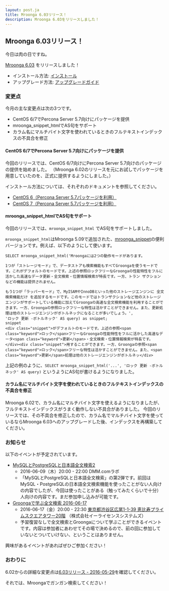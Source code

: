 ```yaml
---
layout: post.ja
title: Mroonga 6.03リリース！
description: Mroonga 6.03をリリースしました！
---
```


## Mroonga 6.03リリース！

今日は肉の日ですね。

[Mroonga 6.03](/ja/docs/news.html#release-6.03) をリリースしました！

  * インストール方法: [インストール](/ja/docs/install.html)
  * アップグレード方法: [アップグレードガイド](/ja/docs/upgrade.html)

### 変更点

今月の主な変更点は次の3つです。

* CentOS 6/7でPercona Server 5.7向けにパッケージを提供
* mroonga_snippet_htmlでAS句をサポート
* カラム名にマルチバイト文字を使われているときのフルテキストインデックスの不具合を修正

#### CentOS 6/7でPercona Server 5.7向けにパッケージを提供

今回のリリースでは、CentOS 6/7向けにPercona Server 5.7向けのパッケージの提供を始めました。
（Mroonga 6.02のリリースを元にお試しでパッケージを用意していたのを、正式に提供するようにしました。）

インストール方法については、それぞれのドキュメントを参照してください。

* [CentOS 6（Percona Server 5.7パッケージを利用）](http://mroonga.org/ja/docs/install/centos.html#centos-6-with-percona-server-5-7-package)
* [CentOS 7（Percona Server 5.7パッケージを利用）](http://mroonga.org/ja/docs/install/centos.html#centos-7-with-percona-server-5-7-package)

#### mroonga_snippet_htmlでAS句をサポート

今回のリリースでは、``mroonga_snippet_html`` でAS句をサポートしました。

``mroonga_snippet_html``はMroonga 5.09で追加された、[mroonga_snippet](http://mroonga.org/ja/docs/reference/udf/mroonga_snippet.html)の便利バージョンです。例えば、以下のようにして使います。

    SELECT mroonga_snippet_html('Mroongaには2つの動作モードがあります。

    1つが「ストレージモード」で、データストアも検索機能もすべてGroongaを使うモードです。これがデフォルトのモードです。上述の参照ロックフリーなGroongaの性能特性をフルに活かした高速なデータ更新・全文検索・位置情報検索が特長です。一方、トラン ザクションなどの機能は提供されません。

    もう1つが「ラッパーモード」で、MyISAMやInnoDBといった他のストレージエンジンに 全文検索機能だけ を追加するモードです。このモードではトランザクションなど他のストレージエンジンがサポートしている機能に加えてGroongaの高速な全文検索機能を利用することができます。一方、Groongaの参照ロックフリーな特性は活かすことができません。また、更新処理は他のストレージエンジンがボトルネックになることが多いでしょう。',
    'ロック 更新 -ボトルネック' AS query) as snippet;
    snippet
    <div class="snippet">がデフォルトのモードです。上述の参照<span class="keyword">ロック</span>フリーなGroongaの性能特性をフルに活かした高速なデータ<span class="keyword">更新</span>・全文検索・位置情報検索が特長です。</div><div class="snippet">用することができます。一方、Groongaの参照<span class="keyword">ロック</span>フリーな特性は活かすことができません。また、<span class="keyword">更新</span>処理は他のストレージエンジンがボトルネッ</div>

上記の例のように、``SELECT mroonga_snippet_html('...', 'ロック 更新 -ボトルネック' AS query)`` というようにAS句が書けるようになりました。

#### カラム名にマルチバイト文字を使われているときのフルテキストインデックスの不具合を修正

Mroonga 6.02で、カラム名にマルチバイト文字を使えるようになりましたが、フルテキストインデックスがうまく動作しない不具合がありました。
今回のリリースでは、その不具合を修正したので、カラム名でマルチバイト文字を使っているならMroonga 6.03へのアップグレードした後、インデックスを再構築してください。

### お知らせ

以下のイベントが予定されています。

  * [MySQLとPostgreSQLと日本語全文検索2](https://groonga.doorkeeper.jp/events/41770)
    * 2016-06-09（木）20:00 - 22:00 DMM.comラボ
    * 「MySQLとPostgreSQLと日本語全文検索」の第2弾です。前回はMySQL・PostgreSQLの日本語全文検索機能を使ったことがない人向けの内容でしたが、今回は使ったことがある（触ってみたくらいで十分）人向けの内容です。まだ参加申し込みが可能です。
  * [Groongaで学ぶ全文検索 2016-06-17](https://groonga.doorkeeper.jp/events/45556)
    * 2016-06-17（金）20:00 - 22:30 [東京都渋谷区広尾1-1-39 恵比寿プライムスクエアタワー20階](https://www.google.co.jp/maps?q=35.650109,139.71259880000002) （株式会社イーライセンスシステムズ）
    * 予習復習なしで全文検索とGroongaについて学ぶことができるイベントです。内容は参加者にあわせてその場で決めるので、前の回に参加していないとついていけない、ということはありません。

興味があるイベントがあればぜひご参加ください！

### おわりに

6.02からの詳細な変更点は[6.03リリース - 2016-05-29](/ja/docs/news.html#release-6.03)を確認してください。

それでは、Mroongaでガンガン検索してください！
